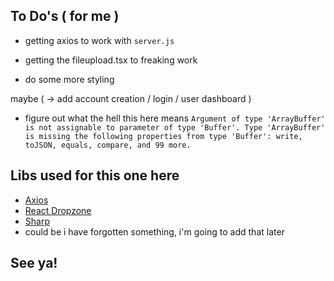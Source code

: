 ## To Do's ( for me )

- getting axios to work with `server.js`

- getting the fileupload.tsx to freaking work

- do some more styling

maybe ( -> add account creation / login / user dashboard )

- figure out what the hell this here means `Argument of type 'ArrayBuffer' is not assignable to parameter of type 'Buffer'.
Type 'ArrayBuffer' is missing the following properties from type 'Buffer': write, toJSON, equals, compare, and 99 more.`

## Libs used for this one here

- [Axios](https://axios-http.com)
- [React Dropzone](https://react-dropzone.js.org)
- [Sharp](https://www.npmjs.com/package/sharp)
- could be i have forgotten something, i'm going to add that later

## See ya!
